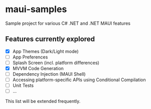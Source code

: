 # maui-samples
Sample project for various C# .NET and .NET MAUI features 

## Features currently explored ##

- [x] App Themes (Dark/Light mode)
- [ ] App Preferences
- [ ] Splash Screen (incl. platform differences)
- [x] MVVM Code Generation
- [ ] Dependency Injection (MAUI Shell)
- [ ] Accessing platform-specific APIs using Conditional Compilation
- [ ] Unit Tests
- [ ] ...

This list will be extended frequently.
